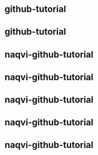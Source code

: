 # github-tutorial  
# github-tutorial  
# naqvi-github-tutorial  
# naqvi-github-tutorial  
# naqvi-github-tutorial  
# naqvi-github-tutorial  
# naqvi-github-tutorial  
